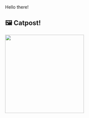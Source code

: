 Hello there!



## 🖼️ Catpost!

<sub>
    <img src="https://cdn2.thecatapi.com/images/MjA2ODcyMg.jpg" height="256">
</sub>

